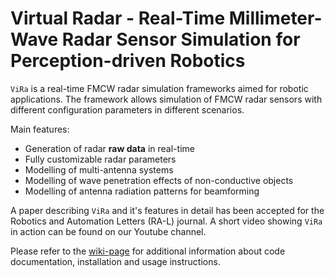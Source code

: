 # Virtual Radar - Real-Time Millimeter-Wave Radar Sensor Simulation for Perception-driven Robotics

`ViRa` is a real-time FMCW radar simulation frameworks aimed for robotic applications. The framework allows simulation of FMCW radar sensors with different configuration parameters in different scenarios. 

Main features: 

* Generation of radar **raw data** in real-time
* Fully customizable radar parameters
* Modelling of multi-antenna systems
* Modelling of wave penetration effects of non-conductive objects
* Modelling of antenna radiation patterns for beamforming

A paper describing `ViRa` and it's features in detail has been accepted for the Robotics and Automation Letters (RA-L) journal. A short video showing `ViRa` in action can be found on our Youtube channel.


Please refer to the [wiki-page](https://gitlab.aau.at/chstetco/vira-virtual-radar/-/wikis/home) for additional information about code documentation, installation and usage instructions.
